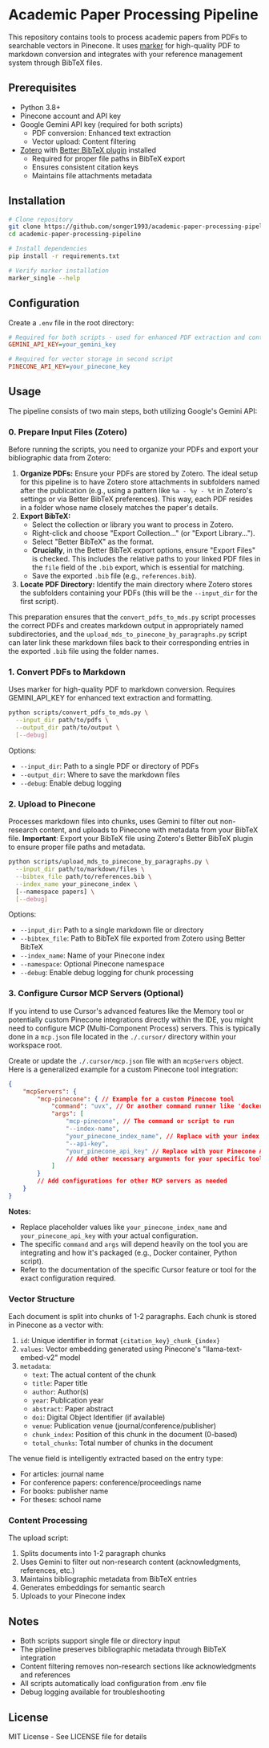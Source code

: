 # Academic Paper Processing Pipeline

This repository contains tools to process academic papers from PDFs to searchable vectors in Pinecone. It uses [marker](https://github.com/VikParuchuri/marker) for high-quality PDF to markdown conversion and integrates with your reference management system through BibTeX files.

## Prerequisites

- Python 3.8+
- Pinecone account and API key
- Google Gemini API key (required for both scripts)
  - PDF conversion: Enhanced text extraction
  - Vector upload: Content filtering
- [Zotero](https://www.zotero.org/) with [Better BibTeX plugin](https://retorque.re/zotero-better-bibtex/) installed
  - Required for proper file paths in BibTeX export
  - Ensures consistent citation keys
  - Maintains file attachments metadata

## Installation

```bash
# Clone repository
git clone https://github.com/songer1993/academic-paper-processing-pipeline
cd academic-paper-processing-pipeline

# Install dependencies
pip install -r requirements.txt

# Verify marker installation
marker_single --help
```

## Configuration

Create a `.env` file in the root directory:
```ini
# Required for both scripts - used for enhanced PDF extraction and content filtering
GEMINI_API_KEY=your_gemini_key

# Required for vector storage in second script
PINECONE_API_KEY=your_pinecone_key
```

## Usage

The pipeline consists of two main steps, both utilizing Google's Gemini API:

### 0. Prepare Input Files (Zotero)

Before running the scripts, you need to organize your PDFs and export your bibliographic data from Zotero:

1.  **Organize PDFs:** Ensure your PDFs are stored by Zotero. The ideal setup for this pipeline is to have Zotero store attachments in subfolders named after the publication (e.g., using a pattern like `%a - %y - %t` in Zotero's settings or via Better BibTeX preferences). This way, each PDF resides in a folder whose name closely matches the paper's details.
2.  **Export BibTeX:**
    *   Select the collection or library you want to process in Zotero.
    *   Right-click and choose "Export Collection..." (or "Export Library...").
    *   Select "Better BibTeX" as the format.
    *   **Crucially**, in the Better BibTeX export options, ensure "Export Files" is checked. This includes the relative paths to your linked PDF files in the `file` field of the `.bib` export, which is essential for matching.
    *   Save the exported `.bib` file (e.g., `references.bib`).
3.  **Locate PDF Directory:** Identify the main directory where Zotero stores the subfolders containing your PDFs (this will be the `--input_dir` for the first script).

This preparation ensures that the `convert_pdfs_to_mds.py` script processes the correct PDFs and creates markdown output in appropriately named subdirectories, and the `upload_mds_to_pinecone_by_paragraphs.py` script can later link these markdown files back to their corresponding entries in the exported `.bib` file using the folder names.

### 1. Convert PDFs to Markdown

Uses marker for high-quality PDF to markdown conversion. Requires GEMINI_API_KEY for enhanced text extraction and formatting.

```bash
python scripts/convert_pdfs_to_mds.py \
  --input_dir path/to/pdfs \
  --output_dir path/to/output \
  [--debug]
```

Options:
- `--input_dir`: Path to a single PDF or directory of PDFs
- `--output_dir`: Where to save the markdown files
- `--debug`: Enable debug logging

### 2. Upload to Pinecone

Processes markdown files into chunks, uses Gemini to filter out non-research content, and uploads to Pinecone with metadata from your BibTeX file. **Important**: Export your BibTeX file using Zotero's Better BibTeX plugin to ensure proper file paths and metadata.

```bash
python scripts/upload_mds_to_pinecone_by_paragraphs.py \
  --input_dir path/to/markdown/files \
  --bibtex_file path/to/references.bib \
  --index_name your_pinecone_index \
  [--namespace papers] \
  [--debug]
```

Options:
- `--input_dir`: Path to a single markdown file or directory
- `--bibtex_file`: Path to BibTeX file exported from Zotero using Better BibTeX
- `--index_name`: Name of your Pinecone index
- `--namespace`: Optional Pinecone namespace
- `--debug`: Enable debug logging for chunk processing

### 3. Configure Cursor MCP Servers (Optional)

If you intend to use Cursor's advanced features like the Memory tool or potentially custom Pinecone integrations directly within the IDE, you might need to configure MCP (Multi-Component Process) servers. This is typically done in a `mcp.json` file located in the `./.cursor/` directory within your workspace root.

Create or update the `./.cursor/mcp.json` file with an `mcpServers` object. Here is a generalized example for a custom Pinecone tool integration:

```json
{
    "mcpServers": {
        "mcp-pinecone": { // Example for a custom Pinecone tool 
            "command": "uvx", // Or another command runner like 'docker', 'python', etc.
            "args": [
                "mcp-pinecone", // The command or script to run
                "--index-name",
                "your_pinecone_index_name", // Replace with your index name
                "--api-key",
                "your_pinecone_api_key" // Replace with your Pinecone API key
                // Add other necessary arguments for your specific tool
            ]
        }
        // Add configurations for other MCP servers as needed
    }
}
```

**Notes:**

*   Replace placeholder values like `your_pinecone_index_name` and `your_pinecone_api_key` with your actual configuration.
*   The specific `command` and `args` will depend heavily on the tool you are integrating and how it's packaged (e.g., Docker container, Python script).
*   Refer to the documentation of the specific Cursor feature or tool for the exact configuration required.

### Vector Structure

Each document is split into chunks of 1-2 paragraphs. Each chunk is stored in Pinecone as a vector with:

1. `id`: Unique identifier in format `{citation_key}_chunk_{index}`
2. `values`: Vector embedding generated using Pinecone's "llama-text-embed-v2" model
3. `metadata`:
   - `text`: The actual content of the chunk
   - `title`: Paper title
   - `author`: Author(s)
   - `year`: Publication year
   - `abstract`: Paper abstract
   - `doi`: Digital Object Identifier (if available)
   - `venue`: Publication venue (journal/conference/publisher)
   - `chunk_index`: Position of this chunk in the document (0-based)
   - `total_chunks`: Total number of chunks in the document

The venue field is intelligently extracted based on the entry type:
- For articles: journal name
- For conference papers: conference/proceedings name
- For books: publisher name
- For theses: school name

### Content Processing

The upload script:
1. Splits documents into 1-2 paragraph chunks
2. Uses Gemini to filter out non-research content (acknowledgments, references, etc.)
3. Maintains bibliographic metadata from BibTeX entries
4. Generates embeddings for semantic search
5. Uploads to your Pinecone index

## Notes

- Both scripts support single file or directory input
- The pipeline preserves bibliographic metadata through BibTeX integration
- Content filtering removes non-research sections like acknowledgments and references
- All scripts automatically load configuration from .env file
- Debug logging available for troubleshooting

## License

MIT License - See LICENSE file for details 